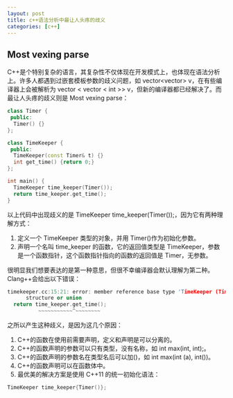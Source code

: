 ```yaml
---
layout: post
title: c++语法分析中最让人头疼的歧义
categories: [c++]
---
```


## Most vexing parse

C++是个特别复杂的语言，其复杂性不仅体现在开发模式上，也体现在语法分析上。许多人都遇到过嵌套模板参数的歧义问题，如 vector<vector<int>> v，在有些编译器上会被解析为 vector < vector < int >> v，但新的编译器都已经解决了。而最让人头疼的歧义则是 Most vexing parse：

```c++
class Timer {
 public:
  Timer() {}
};

class TimeKeeper {
 public:
  TimeKeeper(const Timer& t) {}
  int get_time() {return 0;}
};

int main() {
  TimeKeeper time_keeper(Timer());
  return time_keeper.get_time();
}
```

以上代码中出现歧义的是 TimeKeeper time_keeper(Timer());，因为它有两种理解方式：

1. 定义一个 TimeKeeper 类型的对象，并用 Timer()作为初始化参数。
2. 声明一个名叫 time_keeper 的函数，它的返回值类型是 TimeKeeper，参数是一个函数指针，这个函数指针指向的函数的返回值是 Timer，无参数。

很明显我们想要表达的是第一种意思，但很不幸编译器会默认理解为第二种。Clang++会给出以下错误：

```c++
timekeeper.cc:15:21: error: member reference base type 'TimeKeeper (Timer (*)())' is not a
      structure or union
  return time_keeper.get_time();
          ~~~~~~~~~~~^~~~~~~~~
```

之所以产生这种歧义，是因为这几个原因：

1. C++的函数在使用前需要声明，定义和声明是可以分离的。
2. C++的函数声明的参数可以只有类型，没有名称，如 int max(int, int);。
3. C++的函数声明的参数名在类型名后可以加()，如 int max(int (a), int())。
4. C++的函数声明可以在函数体中。
5. 最优美的解决方案是使用 C++11 的统一初始化语法：

```c++
TimeKeeper time_keeper{Timer()};
```
